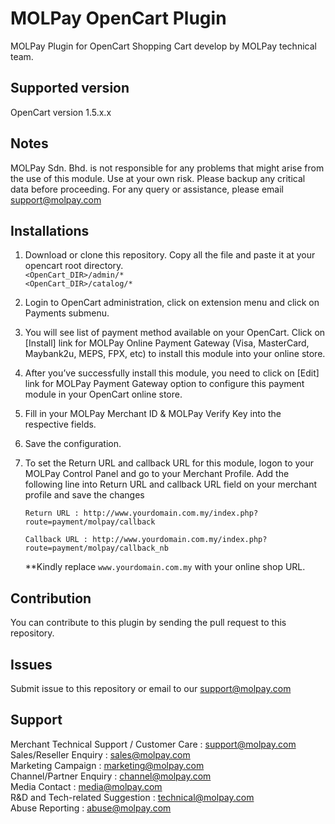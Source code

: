 MOLPay OpenCart Plugin
=====================

MOLPay Plugin for OpenCart Shopping Cart develop by MOLPay technical team.


Supported version
-----------------
OpenCart version 1.5.x.x


Notes
-----

MOLPay Sdn. Bhd. is not responsible for any problems that might arise from the use of this module. 
Use at your own risk. Please backup any critical data before proceeding. For any query or 
assistance, please email support@molpay.com 


Installations
-------------

1. Download or clone this repository. Copy all the file and paste it at your opencart root directory.  
`<OpenCart_DIR>/admin/*`  
`<OpenCart_DIR>/catalog/*`

2. Login to OpenCart administration, click on extension menu and click on Payments submenu.

3. You will see list of payment method available on your OpenCart. Click on [Install] link for MOLPay Online Payment Gateway (Visa, MasterCard, Maybank2u, MEPS, FPX, etc) to install this module into your online store.  

4. After you’ve successfully install this module, you need to click on [Edit] link for MOLPay Payment Gateway option to configure this payment module in your OpenCart online store.

5. Fill in your MOLPay Merchant ID & MOLPay Verify Key into the respective fields.

6. Save the configuration.

7. To set the Return URL and callback URL for this module, logon to your MOLPay Control Panel and go to your Merchant Profile. Add the following line into Return URL and callback URL field on your merchant profile and save the changes 

    `Return URL : http://www.yourdomain.com.my/index.php?route=payment/molpay/callback`
    
    `Callback URL : http://www.yourdomain.com.my/index.php?route=payment/molpay/callback_nb`

    **Kindly replace `www.yourdomain.com.my` with your online shop URL.

Contribution
------------

You can contribute to this plugin by sending the pull request to this repository.


Issues
------------

Submit issue to this repository or email to our support@molpay.com


Support
-------

Merchant Technical Support / Customer Care : support@molpay.com <br>
Sales/Reseller Enquiry : sales@molpay.com <br>
Marketing Campaign : marketing@molpay.com <br>
Channel/Partner Enquiry : channel@molpay.com <br>
Media Contact : media@molpay.com <br>
R&D and Tech-related Suggestion : technical@molpay.com <br>
Abuse Reporting : abuse@molpay.com
